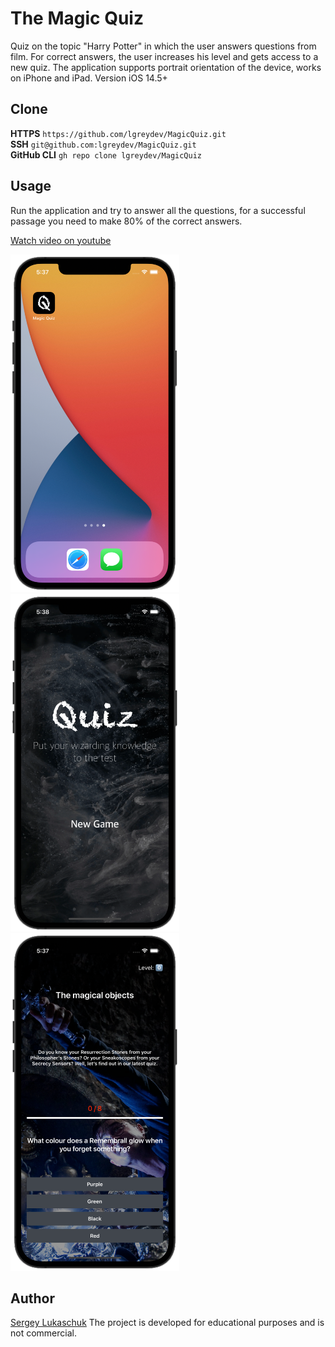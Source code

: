 # The Magic Quiz

Quiz on the topic "Harry Potter" in which the user answers questions from film. For correct answers, the user increases his level and gets access to a new quiz. The application supports portrait orientation of the device, works on iPhone and iPad. Version iOS 14.5+


## Clone

**HTTPS** `https://github.com/lgreydev/MagicQuiz.git`<br>
**SSH** `git@github.com:lgreydev/MagicQuiz.git`<br>
**GitHub CLI** `gh repo clone lgreydev/MagicQuiz`<br>


## Usage
Run the application and try to answer all the questions, for a successful passage you need to make 80% of the correct answers.

[Watch video on youtube ](https://youtu.be/3fvX_xvRGZ0)

<img src="https://github.com/lgreydev/MagicQuiz/blob/main/Screenshots/screenshot-001.png" width="270"><img src="https://github.com/lgreydev/MagicQuiz/blob/main/Screenshots/screenshot-002.png" width="270"><img src="https://github.com/lgreydev/MagicQuiz/blob/main/Screenshots/screenshot-003.png" width="270">


## Author

[Sergey Lukaschuk](https://github.com/lgreydev/MagicQuiz/commits?author=lgreydev)
The project is developed for educational purposes and is not commercial.
